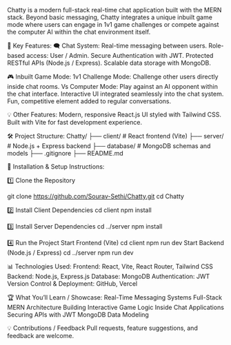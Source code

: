 Chatty is a modern full-stack real-time chat application built with the MERN stack. Beyond basic messaging, Chatty integrates a unique inbuilt game mode where users can engage in 1v1 game challenges or compete against the computer AI within the chat environment itself.

🔑 Key Features:
🗨️ Chat System:
Real-time messaging between users.
Role-based access: User / Admin.
Secure Authentication with JWT.
Protected RESTful APIs (Node.js / Express).
Scalable data storage with MongoDB.

🎮 Inbuilt Game Mode:
1v1 Challenge Mode: Challenge other users directly inside chat rooms.
Vs Computer Mode: Play against an AI opponent within the chat interface.
Interactive UI integrated seamlessly into the chat system.
Fun, competitive element added to regular conversations.

💡 Other Features:
Modern, responsive React.js UI styled with Tailwind CSS.
Built with Vite for fast development experience.

🛠️ Project Structure:
Chatty/
├── client/       # React frontend (Vite)
├── server/       # Node.js + Express backend
├── database/     # MongoDB schemas and models
├── .gitignore
├── README.md

📂 Installation & Setup Instructions:  

1️⃣ Clone the Repository

git clone https://github.com/Sourav-Sethi/Chatty.git
cd Chatty

2️⃣ Install Client Dependencies
cd client
npm install

3️⃣ Install Server Dependencies
cd ../server
npm install

4️⃣ Run the Project
Start Frontend (Vite)
cd client
npm run dev
Start Backend (Node.js / Express)
cd ../server
npm run dev

📊 Technologies Used:
Frontend: React, Vite, React Router, Tailwind CSS
Backend: Node.js, Express.js
Database: MongoDB
Authentication: JWT
Version Control & Deployment: GitHub, Vercel

🏆 What You’ll Learn / Showcase:
Real-Time Messaging Systems
Full-Stack MERN Architecture
Building Interactive Game Logic Inside Chat Applications
Securing APIs with JWT
MongoDB Data Modeling

💡 Contributions / Feedback
Pull requests, feature suggestions, and feedback are welcome.
